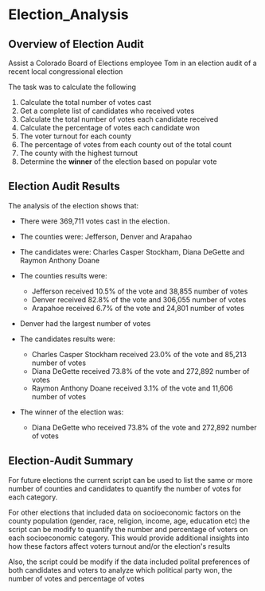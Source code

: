# Election_Analysis

## Overview of Election Audit 
Assist a Colorado Board of Elections employee Tom in an election audit of a recent local congressional election

The task was to calculate the following
1. Calculate the total number of votes cast
2. Get a complete list of candidates who received votes
3. Calculate the total number of votes each candidate received
4. Calculate the percentage of votes each candidate won
5. The voter turnout for each county 
6. The percentage of votes from each county out of the total count 
7. The county with the highest turnout
8. Determine the **winner** of the election based on popular vote

## Election Audit Results 
The analysis of the election shows that:
 - There were 369,711 votes cast in the election.
 - The counties were: Jefferson, Denver and Arapahao
 - The candidates were: Charles Casper Stockham, Diana DeGette and Raymon Anthony Doane
    
 - The counties results were:  
    - Jefferson received 10.5% of the vote and 38,855 number of votes
    - Denver received 82.8% of the vote and 306,055 number of votes
    - Arapahoe received 6.7% of the vote and 24,801 number of votes
    
 - Denver had the largest number of votes   
 
 - The candidates results were:
    - Charles Casper Stockham received 23.0% of the vote and 85,213 number of votes
    - Diana DeGette received 73.8% of the vote and 272,892 number of votes
    - Raymon Anthony Doane received 3.1% of the vote and 11,606 number of votes
 
 - The winner of the election was:
    - Diana DeGette who received 73.8% of the vote and 272,892 number of votes

## Election-Audit Summary 

For future elections the current script can be used to list the same or more number of counties and candidates to quantify the number of votes for each category.

For other elections that included data on socioeconomic factors on the county population (gender, race, religion, income, age, education etc) the script can be modify to quantify the number and percentage of voters on each socioeconomic category. This would provide additional insights into how these factors affect voters turnout and/or the election's results 

Also, the script could be modify if the data included polital preferences of both candidates and voters to analyze which political party won, the number of votes and percentage of votes 
